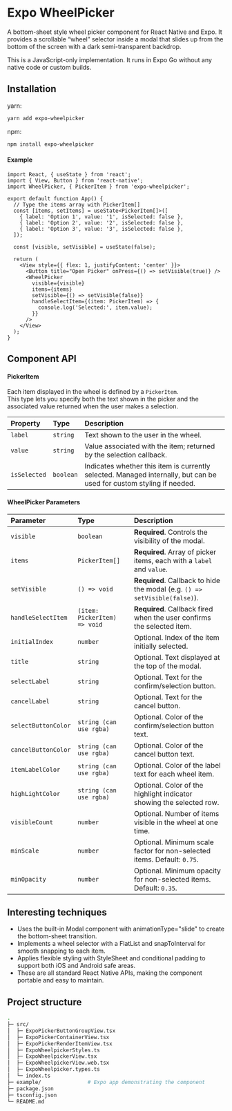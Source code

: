 
# Expo WheelPicker

A bottom-sheet style wheel picker component for React Native and Expo.
It provides a scrollable “wheel” selector inside a modal that slides up from the bottom of the screen with a dark semi-transparent backdrop.

This is a JavaScript-only implementation. It runs in Expo Go without any native code or custom builds.

## Installation
yarn:
```bash
yarn add expo-wheelpicker 
```

npm:
```bash
npm install expo-wheelpicker
```

#### Example
```tsx
import React, { useState } from 'react';
import { View, Button } from 'react-native';
import WheelPicker, { PickerItem } from 'expo-wheelpicker';

export default function App() {
  // Type the items array with PickerItem[]
  const [items, setItems] = useState<PickerItem[]>([
    { label: 'Option 1', value: '1', isSelected: false },
    { label: 'Option 2', value: '2', isSelected: false },
    { label: 'Option 3', value: '3', isSelected: false },
  ]);

  const [visible, setVisible] = useState(false);

  return (
    <View style={{ flex: 1, justifyContent: 'center' }}>
      <Button title="Open Picker" onPress={() => setVisible(true)} />
      <WheelPicker
        visible={visible}
        items={items}
        setVisible={() => setVisible(false)}
        handleSelectItem={(item: PickerItem) => {
          console.log('Selected:', item.value);
        }}
      />
    </View>
  );
}
```

## Component API

#### PickerItem
Each item displayed in the wheel is defined by a `PickerItem`.  
This type lets you specify both the text shown in the picker and the associated value returned when the user makes a selection.

| Property     | Type     | Description                                                                 |
| :----------- | :------  | :-------------------------------------------------------------------------- |
| `label`      | `string` | Text shown to the user in the wheel.                                        |
| `value`      | `string` | Value associated with the item; returned by the selection callback.         |
| `isSelected` | `boolean` | Indicates whether this item is currently selected. Managed internally, but can be used for custom styling if needed. |

#### WheelPicker Parameters
| Parameter            | Type                          | Description                                                                  |
| :------------------- | :---------------------------- | :--------------------------------------------------------------------------- |
| `visible`            | `boolean`                     | **Required**. Controls the visibility of the modal.                          |
| `items`              | `PickerItem[]`                | **Required**. Array of picker items, each with a `label` and `value`.        |
| `setVisible`         | `() => void`                  | **Required**. Callback to hide the modal (e.g. `() => setVisible(false)`).   |
| `handleSelectItem`   | `(item: PickerItem) => void`  | **Required**. Callback fired when the user confirms the selected item.       |
| `initialIndex`       | `number`                      | Optional. Index of the item initially selected.                              |
| `title`              | `string`                      | Optional. Text displayed at the top of the modal.                            |
| `selectLabel`        | `string`                      | Optional. Text for the confirm/selection button.                             |
| `cancelLabel`        | `string`                      | Optional. Text for the cancel button.                                        |
| `selectButtonColor`  | `string (can use rgba)`       | Optional. Color of the confirm/selection button text.                        |
| `cancelButtonColor`  | `string (can use rgba)`       | Optional. Color of the cancel button text.                                   |
| `itemLabelColor`     | `string (can use rgba)`       | Optional. Color of the label text for each wheel item.                       |
| `highLightColor`     | `string (can use rgba)`       | Optional. Color of the highlight indicator showing the selected row.         |
| `visibleCount`       | `number`                      | Optional. Number of items visible in the wheel at one time.                  |
| `minScale`           | `number`                      | Optional. Minimum scale factor for non-selected items. Default: `0.75`.      |
| `minOpacity`         | `number`                      | Optional. Minimum opacity for non-selected items. Default: `0.35`.           |


## Interesting techniques

- Uses the built-in Modal component with animationType="slide" to create the bottom-sheet transition.
- Implements a wheel selector with a FlatList and snapToInterval for smooth snapping to each item.
- Applies flexible styling with StyleSheet and conditional padding to support both iOS and Android safe areas.
- These are all standard React Native APIs, making the component portable and easy to maintain.
## Project structure

```bash
.
├─ src/
│  ├─ ExpoPickerButtonGroupView.tsx
│  ├─ ExpoPickerContainerView.tsx
│  ├─ ExpoPickerRenderItemView.tsx
│  ├─ ExpoWheelpickerStyles.ts
│  ├─ ExpoWheelpickerView.tsx
│  ├─ ExpoWheelpickerView.web.tsx
│  ├─ ExpoWheelpicker.types.ts
│  └─ index.ts
├─ example/               # Expo app demonstrating the component
├─ package.json
├─ tsconfig.json
└─ README.md
```